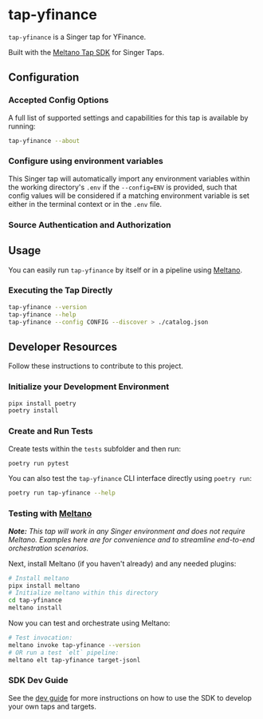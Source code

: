 # tap-yfinance

`tap-yfinance` is a Singer tap for YFinance.

Built with the [Meltano Tap SDK](https://sdk.meltano.com) for Singer Taps.

<!--

Developer TODO: Update the below as needed to correctly describe the install procedure. For instance, if you do not have a PyPi repo, or if you want users to directly install from your git repo, you can modify this step as appropriate.

## Installation

Install from PyPi:

```bash
pipx install tap-yfinance
```

Install from GitHub:

```bash
pipx install git+https://github.com/ORG_NAME/tap-yfinance.git@main
```

-->

## Configuration

### Accepted Config Options

<!--
Developer TODO: Provide a list of config options accepted by the tap.

This section can be created by copy-pasting the CLI output from:

```
tap-yfinance --about --format=markdown
```
-->

A full list of supported settings and capabilities for this
tap is available by running:

```bash
tap-yfinance --about
```

### Configure using environment variables

This Singer tap will automatically import any environment variables within the working directory's
`.env` if the `--config=ENV` is provided, such that config values will be considered if a matching
environment variable is set either in the terminal context or in the `.env` file.

### Source Authentication and Authorization

<!--
Developer TODO: If your tap requires special access on the source system, or any special authentication requirements, provide those here.
-->

## Usage

You can easily run `tap-yfinance` by itself or in a pipeline using [Meltano](https://meltano.com/).

### Executing the Tap Directly

```bash
tap-yfinance --version
tap-yfinance --help
tap-yfinance --config CONFIG --discover > ./catalog.json
```

## Developer Resources

Follow these instructions to contribute to this project.

### Initialize your Development Environment

```bash
pipx install poetry
poetry install
```

### Create and Run Tests

Create tests within the `tests` subfolder and
  then run:

```bash
poetry run pytest
```

You can also test the `tap-yfinance` CLI interface directly using `poetry run`:

```bash
poetry run tap-yfinance --help
```

### Testing with [Meltano](https://www.meltano.com)

_**Note:** This tap will work in any Singer environment and does not require Meltano.
Examples here are for convenience and to streamline end-to-end orchestration scenarios._

<!--
Developer TODO:
Your project comes with a custom `meltano.yml` project file already created. Open the `meltano.yml` and follow any "TODO" items listed in
the file.
-->

Next, install Meltano (if you haven't already) and any needed plugins:

```bash
# Install meltano
pipx install meltano
# Initialize meltano within this directory
cd tap-yfinance
meltano install
```

Now you can test and orchestrate using Meltano:

```bash
# Test invocation:
meltano invoke tap-yfinance --version
# OR run a test `elt` pipeline:
meltano elt tap-yfinance target-jsonl
```

### SDK Dev Guide

See the [dev guide](https://sdk.meltano.com/en/latest/dev_guide.html) for more instructions on how to use the SDK to
develop your own taps and targets.
